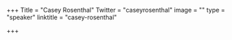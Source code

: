 +++
Title = "Casey Rosenthal"
Twitter = "caseyrosenthal"
image = ""
type = "speaker"
linktitle = "casey-rosenthal"

+++


